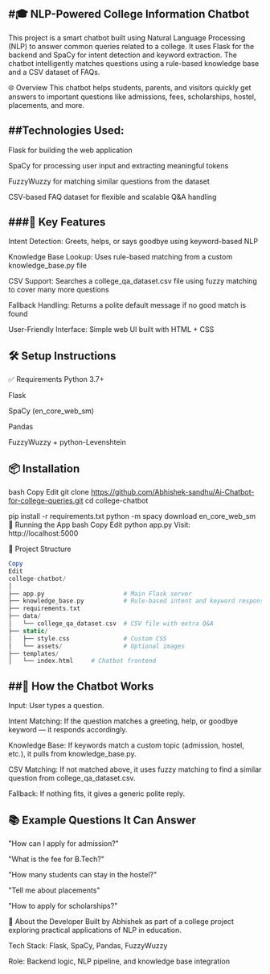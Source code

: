#🎓 NLP-Powered College Information Chatbot
---
This project is a smart chatbot built using Natural Language Processing (NLP) to answer common queries related to a college. It uses Flask for the backend and SpaCy for intent detection and keyword extraction. The chatbot intelligently matches questions using a rule-based knowledge base and a CSV dataset of FAQs.

🌐 Overview
This chatbot helps students, parents, and visitors quickly get answers to important questions like admissions, fees, scholarships, hostel, placements, and more.

##Technologies Used:
---

Flask for building the web application

SpaCy for processing user input and extracting meaningful tokens

FuzzyWuzzy for matching similar questions from the dataset

CSV-based FAQ dataset for flexible and scalable Q&A handling

###🚀 Key Features
---
Intent Detection: Greets, helps, or says goodbye using keyword-based NLP

Knowledge Base Lookup: Uses rule-based matching from a custom knowledge_base.py file

CSV Support: Searches a college_qa_dataset.csv file using fuzzy matching to cover many more questions

Fallback Handling: Returns a polite default message if no good match is found

User-Friendly Interface: Simple web UI built with HTML + CSS

🛠️ Setup Instructions
---
✅ Requirements
Python 3.7+

Flask

SpaCy (en_core_web_sm)

Pandas

FuzzyWuzzy + python-Levenshtein

📦 Installation
---
bash
Copy
Edit
git clone https://github.com/Abhishek-sandhu/Ai-Chatbot-for-college-queries.git
cd college-chatbot

pip install -r requirements.txt
python -m spacy download en_core_web_sm
🚀 Running the App
bash
Copy
Edit
python app.py
Visit: http://localhost:5000

📁 Project Structure
```php
Copy
Edit
college-chatbot/
│
├── app.py                      # Main Flask server
├── knowledge_base.py           # Rule-based intent and keyword responses
├── requirements.txt
├── data/
│   └── college_qa_dataset.csv  # CSV file with extra Q&A
├── static/
│   ├── style.css               # Custom CSS
│   └── assets/                 # Optional images
├── templates/
│   └── index.html     # Chatbot frontend

```         
##💬 How the Chatbot Works
---
Input: User types a question.

Intent Matching: If the question matches a greeting, help, or goodbye keyword — it responds accordingly.

Knowledge Base: If keywords match a custom topic (admission, hostel, etc.), it pulls from knowledge_base.py.

CSV Matching: If not matched above, it uses fuzzy matching to find a similar question from college_qa_dataset.csv.

Fallback: If nothing fits, it gives a generic polite reply.

📚 Example Questions It Can Answer
---
"How can I apply for admission?"

"What is the fee for B.Tech?"

"How many students can stay in the hostel?"

"Tell me about placements"

"How to apply for scholarships?"

🙌 About the Developer
Built by Abhishek as part of a college project exploring practical applications of NLP in education.

Tech Stack: Flask, SpaCy, Pandas, FuzzyWuzzy

Role: Backend logic, NLP pipeline, and knowledge base integration

